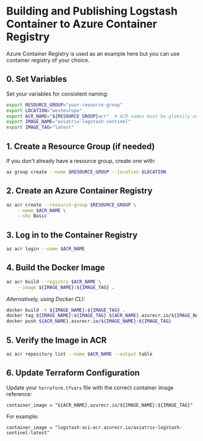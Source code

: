 # Building and Publishing Logstash Container to Azure Container Registry

Azure Container Registry is used as an example here but you can use container registry of your choice.

## 0. Set Variables

Set your variables for consistent naming:

```sh
export RESOURCE_GROUP="your-resource-group"
export LOCATION="westeurope"
export ACR_NAME="${RESOURCE_GROUP}acr"  # ACR names must be globally unique
export IMAGE_NAME="aviatrix-logstash-sentinel"
export IMAGE_TAG="latest"
```

## 1. Create a Resource Group (if needed)

If you don't already have a resource group, create one with:

```sh
az group create --name $RESOURCE_GROUP --location $LOCATION
```

## 2. Create an Azure Container Registry

```sh
az acr create --resource-group $RESOURCE_GROUP \
    --name $ACR_NAME \
    --sku Basic
```

## 3. Log in to the Container Registry

```sh
az acr login --name $ACR_NAME
```

## 4. Build the Docker Image

```sh
az acr build --registry $ACR_NAME \
    --image ${IMAGE_NAME}:${IMAGE_TAG} .
```

*Alternatively, using Docker CLI:*

```sh
docker build -t ${IMAGE_NAME}:${IMAGE_TAG} .
docker tag ${IMAGE_NAME}:${IMAGE_TAG} ${ACR_NAME}.azurecr.io/${IMAGE_NAME}:${IMAGE_TAG}
docker push ${ACR_NAME}.azurecr.io/${IMAGE_NAME}:${IMAGE_TAG}
```

## 5. Verify the Image in ACR

```sh
az acr repository list --name $ACR_NAME --output table
```

## 6. Update Terraform Configuration

Update your `terraform.tfvars` file with the correct container image reference:

```hcl
container_image = "${ACR_NAME}.azurecr.io/${IMAGE_NAME}:${IMAGE_TAG}"
```

For example:

```hcl
container_image = "logstash-aci-acr.azurecr.io/aviatrix-logstash-sentinel:latest"
```